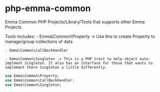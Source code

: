 # php-emma-common
 Emma Common PHP Projects/Library/Tools that supports other Emma Projects.

Tools includes:
    - Emma\Common\Property -> Use this to create Property to manage/group collections of data
    
    - Emma\Common\CallBackHandler
    
    - Emma\Common\Singleton -> This is a PHP trait to help object auto-implment Singleton. It also has an Interface for those that wants to implement there Singleton a little differently.

 ```php
use Emma\Common\Property;
use Emma\Common\CallBackHandler;
use Emma\Common\Singleton;
